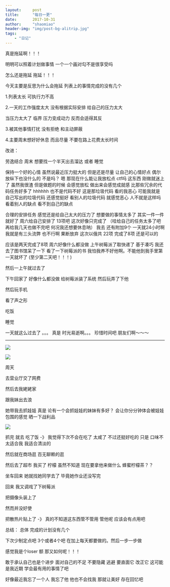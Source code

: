 ```yaml
---
layout:     post
title:      "每日一更"
date:       2017-10-31
author:     "shaomiao"
header-img: "img/post-bg-alitrip.jpg"
tags:
    - "日记"
---
```


真是拖延啊！！！

明明可以照着计划做事情 一个一个画对勾不是很享受吗

怎么还是拖延 拖延！！！

今天主要是反思为什么会拖延 列表上的事情完成的没有几个

1.列表太长 可执行力不高

2.一天的工作强度太大 没有根据实际安排 给自己的压力太大

当压力太大了 临界 压力变成动力 反而会适得其反

3.被其他事情打扰 没有拒绝 和主动屏蔽

4.主要周末想好好休息 而且尽量 不要在路上花费太长时间


改进：

劳逸结合 周末 想要找一个半天出去溜达 或者 睡觉

保持一个好的心情 虽然说最近压力挺大的 但是还是尽量 让自己的心情好点 偶尔放纵下也没什么的 不是吗？ 嗯 那现在什么能让我放松点 ctf吗 这东西 刚做就迷上了 虽然我很渣 但是做题的时候 会感觉放松 做出来会感觉成就感 比那些冗余的代码任务好多了 hhhhhh 也不是代码不好 这是那垃圾代码 看的我恶心 可能我就是 自己写出的垃圾代码 还感觉挺好 看别人的垃圾代码 就感觉恶心 人不就是这样吗 看着别人的缺点 看不到自己的缺点

合理的安排任务  感觉还是给自己太大的压力了 想要做的事情太多了 其实一件一件就好了 周六给自己安排了 13项吧 这次好像只完成了 （哇给自己的任务太多了吧 再给我几天也做不完吧 何况我还想要休息呐） 我去 还有附加9个 一天就24小时啊
我就是有三头流弊 也不行啊 果断放弃 这次以俄共 22项 完成了8项 还是可以的

应该是两天完成了8项 周六好像什么都没做 上午树莓派了取快递了 基于凑巧 我还去了图书馆呆了一下 看了一下树莓派的书 我怕我养不好他啊。不能他到我手里第一天就坏了 (至少第二天吧！！！)

然后一上午就过去了

下午回家了
好像什么都没做
给树莓派装了系统 然后玩弄了下他

然后玩手机

看了声之形	

吃饭 

睡觉

一天就这么过去了 。。。 真是 时光易逝啊。。。 珍惜时间吧 朋友们啊～～～

----


![](https://shaomiao.github.io/img/in-post/diary/diary-1.png)

![](https://shaomiao.github.io/img/in-post/diary/diary-2.png)

周天

去营业厅交了网费

然后去我姥姥家

跟我妹出去浪

她带我去抓娃娃 真是 论有一个会抓娃娃的妹妹有多好？ 会让你分分钟体会被娃娃包围的感觉
晒一下战利品

![](https://shaomiao.github.io/img/in-post/diary/diary-3.jpg)

抓完 就去 吃了饭 -》 我觉得下次不会在吃了 太咸了 不过还挺好吃的 只是 口味不太适合我 我适合清淡的

然后就在商场逛 百无聊赖的逛 

然后去了超市 我买了 柠檬 虽然不知道 现在要拿他来做什么 蜂蜜柠檬茶？？ 

坐车回来 她就找她同学去了 毕竟她作业还没写完

回来 我又调戏了下树莓派

把摄像头装上了

然而并没好使

把散热片贴上了 -》 真的不知道这东西管不管用 管他呢 应该会有点用吧


总结：
总体 完成的计划没有几个

下次少制定点吧 3个或者4个吧 在加上每天都要做的。然后一步一步做

 感觉我是个loser 额 那又如何呢！！！

 敢于承认自己也是个进步 面对自己的不足 不要隐藏 逃避 要直面它 改正它 这可能是我近期 学会最有用的事情了吧

 好像最近我忘了一个人 我忘了他 他也不会找我 那就让美好 存在回忆吧






